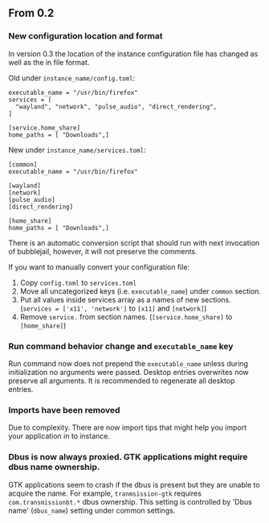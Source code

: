## From 0.2

### New configuration location and format

In version 0.3 the location of the instance configuration file
has changed as well as the in file format.

Old under `instance_name/config.toml`:
```
executable_name = "/usr/bin/firefox"
services = [
  "wayland", "network", "pulse_audio", "direct_rendering",
]

[service.home_share]
home_paths = [ "Downloads",]
```

New under `instance_name/services.toml`:
```
[common]
executable_name = "/usr/bin/firefox"

[wayland]
[network]
[pulse_audio]
[direct_rendering]

[home_share]
home_paths = [ "Downloads",]
```

There is an automatic conversion script that should run with next
invocation of bubblejail, however, it will not preserve the comments.

If you want to manually convert your configuration file:

1. Copy `config.toml` to `services.toml`
1. Move all uncategorized keys (i.e. `executable_name`) under `common` section.
1. Put all values inside services array as a names of new sections. (`services = ['x11', 'network']` to `[x11]` and `[network]`)
1. Remove `service.` from section names. (`[service.home_share]` to `[home_share]`)

### Run command behavior change and `executable_name` key

Run command now does not prepend the `executable_name` unless during initialization no arguments were passed.
Desktop entries overwrites now preserve all arguments.
It is recommended to regenerate all desktop entries.

### Imports have been removed

Due to complexity. There are now import tips that might help you import your application in to instance.

### Dbus is now always proxied. GTK applications might require dbus name ownership.

GTK applications seem to crash if the dbus is present but they are unable to acquire the name.
For example, `tranmsission-gtk` requires `com.transmissionbt.*` dbus ownership.
This setting is controlled by  'Dbus name' (`dbus_name`) setting under common settings.